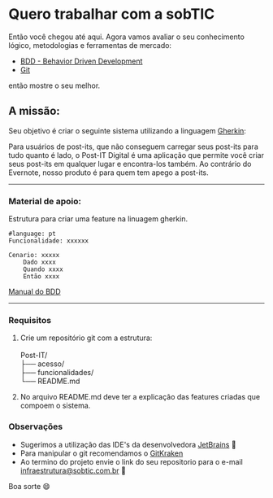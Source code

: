# Quero trabalhar com a sobTIC

Então você chegou até aqui. Agora vamos avaliar o seu conhecimento lógico, metodologias e ferramentas de mercado:

* [BDD - Behavior Driven Development](https://pt.wikipedia.org/wiki/Behavior_Driven_Development)
* [Git](https://pt.wikipedia.org/wiki/Git)


então mostre o seu melhor.

## A missão:

Seu objetivo é criar o seguinte sistema utilizando a linguagem [Gherkin](https://github.com/cucumber/cucumber/wiki/Gherkin):

Para usuários de post-its, que não conseguem carregar seus post-its para tudo quanto é lado, o Post-IT Digital é uma aplicação que permite você criar seus post-its em qualquer lugar e encontra-los também. Ao contrário do Evernote, nosso produto é para quem tem apego a post-its.

---

### Material de apoio:

Estrutura para criar uma feature na linuagem gherkin.

```Gherkin
#language: pt
Funcionalidade: xxxxxx

Cenario: xxxxx
    Dado xxxx
    Quando xxxx
    Então xxxx
```

[Manual do BDD](https://www.evernote.com/shard/s607/sh/fa04bed7-f050-4648-8319-1c4b07bd837e/bcdd7ab8e31463db)

---

### Requisitos

1. Crie um repositório git com a estrutura:<br><br>
Post-IT/<br>
├── acesso/<br>
├── funcionalidades/<br>
└── README.md



2. No arquivo README.md deve ter a explicação das features criadas que compoem o sistema.

### Observações

* Sugerimos a utilização das IDE's da desenvolvedora [JetBrains](https://www.jetbrains.com/) :rocket:
* Para manipular o git recomendamos o [GitKraken](https://www.gitkraken.com/)
* Ao termino do projeto envie o link do seu repositorio para o e-mail infraestrutura@sobtic.com.br :e-mail:

Boa sorte :smile:
